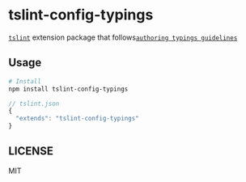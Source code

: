 # tslint-config-typings

[`tslint`](https://github.com/palantir/tslint) extension package that follows[`authoring typings guidelines`](https://github.com/unional/typescript-guidelines/tree/master/pages/typings)

## Usage
```sh
# Install
npm install tslint-config-typings
```

```js
// tslint.json
{
  "extends": "tslint-config-typings"
}
```

## LICENSE
MIT
